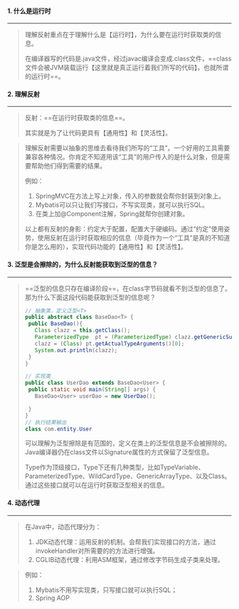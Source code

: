 #### 1. 什么是运行时

---

> 理解反射重点在于理解什么是【运行时】，为什么要在运行时获取类的信息。
>
> 在编译器写的代码是.java文件，经过javac编译会变成.class文件，==class文件会被JVM装载运行【这里就是真正运行着我们所写的代码】，也就所谓的运行时==。



#### 2. 理解反射

---

>反射：==在运行时获取类的信息==。
>
>其实就是为了让代码更具有【通用性】和【灵活性】。

>理解反射需要以抽象的思维去看待我们所写的“工具”。一个好用的工具需要兼容各种情况。你肯定不知道用该“工具”的用户传入的是什么对象，但是需要帮助他们得到需要的结果。
>
>例如：
>
>1. SpringMVC在方法上写上对象，传入的参数就会帮你封装到对象上。
>2. Mybatis可以只让我们写接口，不写实现类，就可以执行SQL。
>3. 在类上加@Component注解，Spring就帮你创建对象。
>
>以上都有反射的身影：约定大于配置，配置大于硬编码。通过“约定”使用姿势，使用反射在运行时获取相应的信息（毕竟作为一个“工具”是真的不知道你是怎么用的），实现代码功能的【通用性】和【灵活性】。



#### 3. 泛型是会擦除的，为什么反射能获取到泛型的信息？

---

>==泛型的信息只存在编译阶段==，在class字节码就看不到泛型的信息了。那为什么下面这段代码能获取到泛型的信息呢？
>
>```java
>// 抽象类，定义泛型<T>
>public abstract class BaseDao<T> {
>  public BaseDao(){
>    Class clazz = this.getClass();
>    ParameterizedType  pt = (ParameterizedType) clazz.getGenericSuperclass(); 
>    clazz = (Class) pt.getActualTypeArguments()[0];
>    System.out.println(clazz);
>  }
>}
>
>// 实现类
>public class UserDao extends BaseDao<User> {
>  public static void main(String[] args) {
>    BaseDao<User> userDao = new UserDao();
>
>  }
>}
>// 执行结果输出
>class com.entity.User
>```
>
>可以理解为泛型擦除是有范围的，定义在类上的泛型信息是不会被擦除的。Java编译器仍在class文件以Signature属性的方式保留了泛型信息。
>
>Type作为顶级接口，Type下还有几种类型，比如TypeVariable、ParameterizedType、WildCardType、GenericArrayType、以及Class。通过这些接口就可以在运行时获取泛型相关的信息。



#### 4. 动态代理

---

>在Java中，动态代理分为：
>
>1. JDK动态代理：运用反射的机制。会帮我们实现接口的方法，通过invokeHandler对所需要的的方法进行增强。
>2. CGLIB动态代理：利用ASM框架，通过修改字节码生成子类来处理。

>例如：
>
>1. Mybatis不用写实现类，只写接口就可以执行SQL；
>2. Spring AOP


